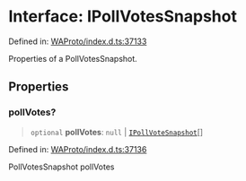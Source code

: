 # Interface: IPollVotesSnapshot

Defined in: [WAProto/index.d.ts:37133](https://github.com/Fokusdotid/bail/blob/3bd64a6fd6e8fc52d3ec9ba842534bed26103555/WAProto/index.d.ts#L37133)

Properties of a PollVotesSnapshot.

## Properties

### pollVotes?

> `optional` **pollVotes**: `null` \| [`IPollVoteSnapshot`](IPollVoteSnapshot.md)[]

Defined in: [WAProto/index.d.ts:37136](https://github.com/Fokusdotid/bail/blob/3bd64a6fd6e8fc52d3ec9ba842534bed26103555/WAProto/index.d.ts#L37136)

PollVotesSnapshot pollVotes

